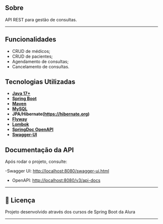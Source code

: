 ## Sobre 

API REST para gestão de consultas. 

---

## Funcionalidades

- CRUD de médicos;
- CRUD de pacientes;
- Agendamento de consultas;
- Cancelamento de consultas.

## Tecnologias Utilizadas

- **[Java 17+](https://www.oracle.com/java)**
- **[Spring Boot](https://spring.io/projects/spring-boot)**
- **[Maven](https://maven.apache.org)**
- **[MySQL](https://www.mysql.com)**
- **JPA/Hibernate(https://hibernate.org)**
- **[Flyway](https://flywaydb.org)**
- **[Lombok](https://projectlombok.org)**
- **[SpringDoc OpenAPI](https://springdoc.org/)**
- **[Swagger-UI](https://swagger.io/)** 

## Documentação da API

Após rodar o projeto, consulte:

-Swagger UI: [http://localhost:8080/swagger-ui.html](http://localhost:8080/swagger-ui.html)
- OpenAPI: [http://localhost:8080/v3/api-docs](http://localhost:8080/v3/api-docs)

---

## 📝 Licença

Projeto desenvolvido através dos cursos de Spring Boot da Alura

---
